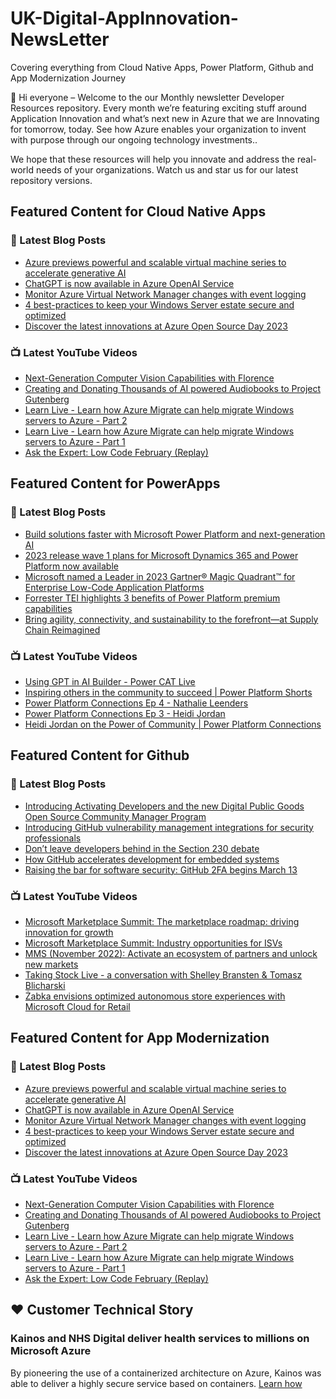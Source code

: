 # UK-Digital-AppInnovation-NewsLetter

Covering everything from Cloud Native Apps, Power Platform, Github and App Modernization Journey

👋 Hi everyone – Welcome to the our Monthly newsletter Developer Resources repository. Every month we’re featuring exciting stuff around Application Innovation and what’s next new in Azure that we are Innovating for tomorrow, today. See how Azure enables your organization to invent with purpose through our ongoing technology investments..


We hope that these resources will help you innovate and address the real-world needs of your organizations. Watch us and star us for our latest repository versions.

## Featured Content for Cloud Native Apps


### 📝 Latest Blog Posts

    
<!-- BLOGCNA:START -->
- [Azure previews powerful and scalable virtual machine series to accelerate generative AI](https://azure.microsoft.com/blog/azure-previews-powerful-and-scalable-virtual-machine-to-help-customers-accelerate-ai/)
- [ChatGPT is now available in Azure OpenAI Service](https://azure.microsoft.com/blog/chatgpt-is-now-available-in-azure-openai-service/)
- [Monitor Azure Virtual Network Manager changes with event logging](https://azure.microsoft.com/blog/monitor-azure-virtual-network-manager-changes-with-event-logging/)
- [4 best-practices to keep your Windows Server estate secure and optimized](https://azure.microsoft.com/blog/4-bestpractices-to-keep-your-windows-server-estate-secure-and-optimized/)
- [Discover the latest innovations at Azure Open Source Day 2023 ](https://azure.microsoft.com/blog/discover-the-latest-innovations-at-azure-open-source-day-2023/)
<!-- BLOGCNA:END -->

### 📺 Latest YouTube Videos

 
<!-- YOUTUBECNA:START -->
- [Next-Generation Computer Vision Capabilities with Florence](https://www.youtube.com/watch?v=Cri8Uk9Nqcw)
- [Creating and Donating Thousands of AI powered Audiobooks to Project Gutenberg](https://www.youtube.com/watch?v=ovxZhTMm42o)
- [Learn Live - Learn how Azure Migrate can help migrate Windows servers to Azure - Part 2](https://www.youtube.com/watch?v=pj7P5ohCCXc)
- [Learn Live - Learn how Azure Migrate can help migrate Windows servers to Azure - Part 1](https://www.youtube.com/watch?v=UqbObxdOYTI)
- [Ask the Expert: Low Code February &lpar;Replay&rpar;](https://www.youtube.com/watch?v=RawSYLLGlgU)
<!-- YOUTUBECNA:END -->

##  Featured Content for PowerApps
### 📝 Latest Blog Posts
<!-- BLOGPOWER:START -->
- [Build solutions faster with Microsoft Power Platform and next-generation AI](https://cloudblogs.microsoft.com/powerplatform/2023/03/06/build-solutions-faster-with-microsoft-power-platform-and-next-generation-ai/)
- [2023 release wave 1 plans for Microsoft Dynamics 365 and Power Platform now available](https://cloudblogs.microsoft.com/dynamics365/bdm/2023/01/25/2023-release-wave-1-plans-for-microsoft-dynamics-365-and-power-platform-now-available/)
- [Microsoft named a Leader in 2023 Gartner® Magic Quadrant™ for Enterprise Low-Code Application Platforms](https://powerapps.microsoft.com/en-us/blog/microsoft-named-a-leader-in-2023-gartner-magic-quadrant-for-enterprise-low-code-application-platforms/)
- [Forrester TEI highlights 3 benefits of Power Platform premium capabilities](https://cloudblogs.microsoft.com/powerplatform/2022/11/28/forrester-tei-highlights-3-benefits-of-power-platform-premium-capabilities/)
- [Bring agility, connectivity, and sustainability to the forefront—at Supply Chain Reimagined](https://cloudblogs.microsoft.com/dynamics365/bdm/2022/10/27/bring-agility-connectivity-and-sustainability-to-the-forefront-at-supply-chain-reimagined/)
<!-- BLOGPOWER:END -->
 ### 📺 Latest YouTube Videos
    
<!-- YOUTUBEPOWER:START -->
- [Using GPT in AI Builder - Power CAT Live](https://www.youtube.com/watch?v=aq3oTqByGmA)
- [Inspiring others in the community to succeed | Power Platform Shorts](https://www.youtube.com/watch?v=6BgiC2wVCmU)
- [Power Platform Connections Ep 4 - Nathalie Leenders](https://www.youtube.com/watch?v=L4c3ZFpo8dY)
- [Power Platform Connections Ep 3 - Heidi Jordan](https://www.youtube.com/watch?v=2kKFDT9aw5w)
- [Heidi Jordan on the Power of Community | Power Platform Connections](https://www.youtube.com/watch?v=ExKXj3C2kbA)
<!-- YOUTUBEPOWER:END -->

##  Featured Content for Github
### 📝 Latest Blog Posts
<!-- BLOGGITHUB:START -->
- [Introducing Activating Developers and the new Digital Public Goods Open Source Community Manager Program](https://github.blog/2023-03-13-introducing-activating-developers-and-the-new-digital-public-goods-open-source-community-manager-program/)
- [Introducing GitHub vulnerability management integrations for security professionals](https://github.blog/2023-03-10-introducing-github-vulnerability-management-integrations-for-security-professionals/)
- [Don’t leave developers behind in the Section 230 debate](https://github.blog/2023-03-10-dont-leave-developers-behind-in-the-section-230-debate/)
- [How GitHub accelerates development for embedded systems](https://github.blog/2023-03-09-how-github-accelerates-development-for-embedded-systems/)
- [Raising the bar for software security: GitHub 2FA begins March 13](https://github.blog/2023-03-09-raising-the-bar-for-software-security-github-2fa-begins-march-13/)
<!-- BLOGGITHUB:END -->
### 📺 Latest YouTube Videos
<!-- YOUTUBEGITHUB:START -->
- [Microsoft Marketplace Summit: The marketplace roadmap: driving innovation for growth](https://www.youtube.com/watch?v=U_KioLonPTw)
- [Microsoft Marketplace Summit: Industry opportunities for ISVs](https://www.youtube.com/watch?v=DAFrbmQE6m4)
- [MMS &lpar;November 2022&rpar;: Activate an ecosystem of partners and unlock new markets](https://www.youtube.com/watch?v=D5C63D4nuB8)
- [Taking Stock Live - a conversation with Shelley Bransten &amp; Tomasz Blicharski](https://www.youtube.com/watch?v=0mqQE2dgpuA)
- [Żabka envisions optimized autonomous store experiences with Microsoft Cloud for Retail](https://www.youtube.com/watch?v=taVRf96pNdI)
<!-- YOUTUBEGITHUB:END -->
##  Featured Content for App Modernization
### 📝 Latest Blog Posts
<!-- BLOGAPPMOD:START -->
- [Azure previews powerful and scalable virtual machine series to accelerate generative AI](https://azure.microsoft.com/blog/azure-previews-powerful-and-scalable-virtual-machine-to-help-customers-accelerate-ai/)
- [ChatGPT is now available in Azure OpenAI Service](https://azure.microsoft.com/blog/chatgpt-is-now-available-in-azure-openai-service/)
- [Monitor Azure Virtual Network Manager changes with event logging](https://azure.microsoft.com/blog/monitor-azure-virtual-network-manager-changes-with-event-logging/)
- [4 best-practices to keep your Windows Server estate secure and optimized](https://azure.microsoft.com/blog/4-bestpractices-to-keep-your-windows-server-estate-secure-and-optimized/)
- [Discover the latest innovations at Azure Open Source Day 2023 ](https://azure.microsoft.com/blog/discover-the-latest-innovations-at-azure-open-source-day-2023/)
<!-- BLOGAPPMOD:END -->
### 📺 Latest YouTube Videos
<!-- YOUTUBEAPPMOD:START -->
- [Next-Generation Computer Vision Capabilities with Florence](https://www.youtube.com/watch?v=Cri8Uk9Nqcw)
- [Creating and Donating Thousands of AI powered Audiobooks to Project Gutenberg](https://www.youtube.com/watch?v=ovxZhTMm42o)
- [Learn Live - Learn how Azure Migrate can help migrate Windows servers to Azure - Part 2](https://www.youtube.com/watch?v=pj7P5ohCCXc)
- [Learn Live - Learn how Azure Migrate can help migrate Windows servers to Azure - Part 1](https://www.youtube.com/watch?v=UqbObxdOYTI)
- [Ask the Expert: Low Code February &lpar;Replay&rpar;](https://www.youtube.com/watch?v=RawSYLLGlgU)
<!-- YOUTUBEAPPMOD:END -->


## ♥️ Customer Technical Story 

### Kainos and NHS Digital deliver health services to millions on Microsoft Azure

By pioneering the use of a containerized architecture on Azure, Kainos was able to deliver a highly secure service based on containers. [Learn how](https://customers.microsoft.com/en-us/story/1368348549535774520-kainos-and-nhs-digital-deliver-health-services-to-millions-on-microsoft-azure)

